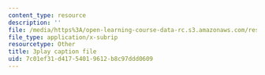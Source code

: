 ```yaml
---
content_type: resource
description: ''
file: /media/https%3A/open-learning-course-data-rc.s3.amazonaws.com/res-6-006-video-demonstrations-in-lasers-and-optics-spring-2008/7c01ef31d41754019612b8c97ddd0609_ArW8jbDPhcs.vtt
file_type: application/x-subrip
resourcetype: Other
title: 3play caption file
uid: 7c01ef31-d417-5401-9612-b8c97ddd0609
---
```


